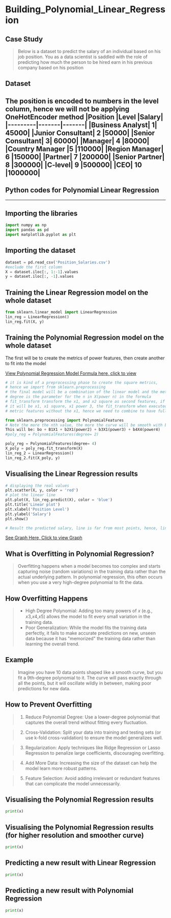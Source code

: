 # Building_Polynomial_Linear_Regression
## Case Study
>Below is a dataset to predict the salary of an individual based on his job position. You as a data scientist is saddled with the role of predicting how much the person to be hired earn in his previous company based on his position

## Dataset
The position is encoded to numbers in the level column, hence we will not be applying OneHotEncoder method
|Position	|Level	|Salary|
|---------|-------|-------|
|Business Analyst|	1|	45000|
|Junior Consultant|	2	|50000|
|Senior Consultant|	3|	60000|
|Manager|	4	|80000|
|Country Manager	|5	|110000|
|Region Manager|	6	|150000|
|Partner|	7	|200000|
|Senior Partner|	8	|300000|
|C-level|	9	|500000|
|CEO|	10	|1000000|
---
## Python codes for Polynomial Linear Regression
---

## Importing the libraries
```python
import numpy as np
import pandas as pd
import matplotlib.pyplot as plt
```

## Importing the dataset
```python
dataset = pd.read_csv('Position_Salaries.csv')
#exclude the first column
X = dataset.iloc[:, 1:-1].values
y = dataset.iloc[:, -1].values
```

## Training the Linear Regression model on the whole dataset
```python
from sklearn.linear_model import LinearRegression
lin_reg = LinearRegression()
lin_reg.fit(X, y)
```

## Training the Polynomial Regression model on the whole dataset
The first will be to create the metrics of power features, then create another to fit into the model

[View Polynomial Regression Model Formula here, click to view](https://ibb.co/Xxg5TWs)

```python
# it is kind of a preprocessing phase to create the square metrics, 
# hence we import from sklearn.preprocessing
# the final model will be a combination of the linear model and the metric features
# degree is the parameter for the n in X(power n) in the formula
# fit_transform transform the x1, and x2 square as second features, if degree is 3,
# it will be x1, x1 square, x1 power 3, the fit_transform when executed will give only the
# metric features without the x1, hence we need to combine to have full

from sklearn.preprocessing import PolynomialFeatures
# Note the more the nth value, the more the curve will be smooth with better results, try 4
This will be: bo + B1X1 + b2X1(power2) + b3X1(power3) + b4X4(power4)
#poly_reg = PolynomialFeatures(degree= 2)

poly_reg = PolynomialFeatures(degree= 4)
X_poly = poly_reg.fit_transform(X)
lin_reg_2 = LinearRegression()
lin_reg_2.fit(X_poly, y)
```

## Visualising the Linear Regression results
```python
# displaying the real values
plt.scatter(X, y, color = 'red')
# plot the linear line
plt.plot(X, lin_reg.predict(X), color = 'blue')
plt.title('Linear plot')
plt.xlabel('Position Level')
plt.ylabel('Salary')
plt.show()

# Result the predicted salary, line is far from most points, hence, linearReg is not the best
```
[See Graph Here, Click to view Graph](https://colab.research.google.com/drive/1A4FvrP7RtiEFlPeRX1MAXRm3pj837x_B#scrollTo=KD-jHmzSIWZq)

## What is Overfitting in Polynomial Regression?
> Overfitting happens when a model becomes too complex and starts capturing noise (random variations) in the training data rather than the actual underlying pattern. In polynomial regression, this often occurs when you use a very high-degree polynomial to fit the data.

## How Overfitting Happens
> + High Degree Polynomial: Adding too many powers of 𝑥 (e.g., 𝑥3,𝑥4,𝑥5) allows the model to fit every small variation in the training data.
> + Poor Generalization: While the model fits the training data perfectly, it fails to make accurate predictions on new, unseen data because it has "memorized" the training data rather than learning the overall trend.

## Example
> Imagine you have 10 data points shaped like a smooth curve, but you fit a 9th-degree polynomial to it. The curve will pass exactly through all the points, but it will oscillate wildly in between, making poor predictions for new data.

## How to Prevent Overfitting
> 1. Reduce Polynomial Degree: Use a lower-degree polynomial that captures the overall trend without fitting every fluctuation.

> 2. Cross-Validation: Split your data into training and testing sets (or use k-fold cross-validation) to ensure the model generalizes well.

> 3. Regularization: Apply techniques like Ridge Regression or Lasso Regression to penalize large coefficients, discouraging overfitting.

> 4. Add More Data: Increasing the size of the dataset can help the model learn more robust patterns.

> 5. Feature Selection: Avoid adding irrelevant or redundant features that can complicate the model unnecessarily.


## Visualising the Polynomial Regression results
```python
print(x)
```

## Visualising the Polynomial Regression results (for higher resolution and smoother curve)
```python
print(x)
```

## Predicting a new result with Linear Regression
```python
print(x)
```

## Predicting a new result with Polynomial Regression
```python
print(x)
```



